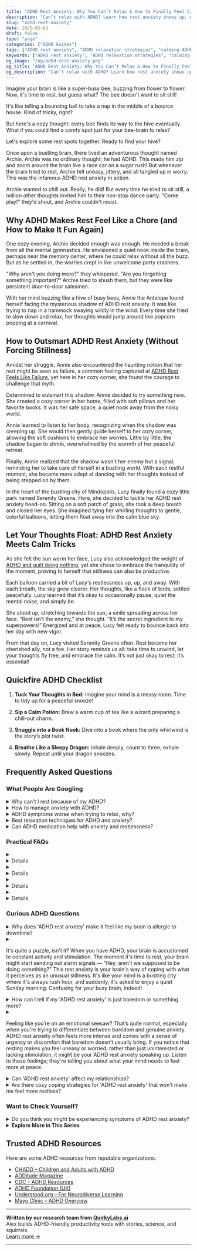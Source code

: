 ```yaml
---
title: "ADHD Rest Anxiety: Why You Can’t Relax & How to Finally Feel Calm"
description: "Can’t relax with ADHD? Learn how rest anxiety shows up, why it’s so common, and playful strategies to help your brain unwind and actually enjoy doing nothing."
slug: "adhd-rest-anxiety"
date: 2025-05-03
draft: false
type: "page"
categories: ["ADHD Guides"]
tags: ["ADHD rest anxiety", "ADHD relaxation strategies", "calming ADHD brain", "ADHD anxiety and rest", "how to relax with ADHD", "ADHD nervous system regulation", "ADHD rest resistance"]
keywords: ["ADHD rest anxiety", "ADHD relaxation strategies", "calming ADHD brain", "ADHD anxiety and rest", "how to relax with ADHD", "ADHD nervous system regulation", "ADHD rest resistance"]
og_image: "/og/adhd-rest-anxiety.png"
og_title: "ADHD Rest Anxiety: Why You Can’t Relax & How to Finally Feel Calm"
og_description: "Can’t relax with ADHD? Learn how rest anxiety shows up, why it’s so common, and playful strategies to help your brain unwind and actually enjoy doing nothing."
---
```


Imagine your brain is like a super-busy bee, buzzing from flower to flower. Now, it's time to rest, but guess what? The bee doesn't want to sit still!

It's like telling a bouncing ball to take a nap in the middle of a bounce house. Kind of tricky, right?

But here's a cozy thought: every bee finds its way to the hive eventually. What if you could find a comfy spot just for your bee-brain to relax?

Let's explore some rest spots together. Ready to find your hive?

Once upon a bustling brain, there lived an adventurous thought named Archie. Archie was no ordinary thought; he had ADHD. This made him zip and zoom around the brain like a race car on a sugar rush! But whenever the brain tried to rest, Archie felt uneasy, jittery, and all tangled up in worry. This was the infamous ADHD rest anxiety in action.

Archie wanted to chill out. Really, he did! But every time he tried to sit still, a million other thoughts invited him to their non-stop dance party. "Come play!" they'd shout, and Archie couldn't resist.

## Why ADHD Makes Rest Feel Like a Chore (and How to Make It Fun Again)

One cozy evening, Archie decided enough was enough. He needed a break from all the mental gymnastics. He envisioned a quiet nook inside the brain, perhaps near the memory center, where he could relax without all the buzz. But as he settled in, the worries crept in like unwelcome party crashers.

"Why aren't you doing more?” they whispered. "Are you forgetting something important?" Archie tried to shush them, but they were like persistent door-to-door salesmen.

With her mind buzzing like a hive of busy bees, Annie the Antelope found herself facing the mysterious shadow of ADHD rest anxiety. It was like trying to nap in a hammock swaying wildly in the wind. Every time she tried to slow down and relax, her thoughts would jump around like popcorn popping at a carnival.

## How to Outsmart ADHD Rest Anxiety (Without Forcing Stillness)

Amidst her struggle, Annie also encountered the haunting notion that her rest might be seen as failure, a common feeling captured at [ADHD Rest Feels Like Failure](/pages/adhd-rest-feels-like-failure/), yet here in her cozy corner, she found the courage to challenge that myth.

Determined to outsmart this shadow, Annie decided to try something new. She created a cozy corner in her home, filled with soft pillows and her favorite books. It was her safe space, a quiet nook away from the noisy world.

Annie learned to listen to her body, recognizing when the shadow was creeping up. She would then gently guide herself to her cozy corner, allowing the soft cushions to embrace her worries. Little by little, the shadow began to shrink, overwhelmed by the warmth of her peaceful retreat.

Finally, Annie realized that the shadow wasn't her enemy but a signal, reminding her to take care of herself in a bustling world. With each restful moment, she became more adept at dancing with her thoughts instead of being stepped on by them.

In the heart of the bustling city of Mindopolis, Lucy finally found a cozy little park named Serenity Greens. Here, she decided to tackle her ADHD rest anxiety head-on. Sitting on a soft patch of grass, she took a deep breath and closed her eyes. She imagined tying her whirling thoughts to gentle, colorful balloons, letting them float away into the calm blue sky.

## Let Your Thoughts Float: ADHD Rest Anxiety Meets Calm Tricks

As she felt the sun warm her face, Lucy also acknowledged the weight of [ADHD and guilt doing nothing](/pages/adhd-and-guilt-doing-nothing/), yet she chose to embrace the tranquility of the moment, proving to herself that stillness can also be productive.

Each balloon carried a bit of Lucy's restlessness up, up, and away. With each breath, the sky grew clearer. Her thoughts, like a flock of birds, settled peacefully. Lucy learned that it’s okay to occasionally pause, quiet the mental noise, and simply be.

She stood up, stretching towards the sun, a smile spreading across her face. “Rest isn’t the enemy,” she thought. “It’s the secret ingredient to my superpowers!” Energized and at peace, Lucy felt ready to bounce back into her day with new vigor.

From that day on, Lucy visited Serenity Greens often. Rest became her cherished ally, not a foe. Her story reminds us all: take time to unwind, let your thoughts fly free, and embrace the calm. It’s not just okay to rest; it’s essential!

## Quickfire ADHD Checklist

1. **Tuck Your Thoughts in Bed:** Imagine your mind is a messy room. Time to tidy up for a peaceful snooze!

2. **Sip a Calm Potion:** Brew a warm cup of tea like a wizard preparing a chill-out charm.

3. **Snuggle into a Book Nook:** Dive into a book where the only whirlwind is the story’s plot twist.

4. **Breathe Like a Sleepy Dragon:** Inhale deeply, count to three, exhale slowly. Repeat until your dragon snoozes.

## Frequently Asked Questions



### What People Are Googling

<details><summary>Why can't I rest because of my ADHD?</summary><p>It's absolutely understandable that you're finding it hard to relax, and you're not alone in this. ADHD can make it tricky for your brain to switch off the constant stream of thoughts and impulses, which often makes resting feel like a bigger challenge than it seems for others. This is because your brain's arousal system is in high gear, and calming it down isn't always straightforward. A cozy tip is to create a soothing pre-rest routine, like gentle stretching, listening to soft music, or a warm cup of herbal tea, to signal to your brain that it's time to wind down.</p></details>
<details><summary>How to manage anxiety with ADHD?</summary><p>Managing anxiety when you have ADHD can feel a bit like juggling, but with some practice and patience, you can definitely become more skilled at it. Start by creating a structured daily routine that includes time for work, relaxation, and sleep — consistency can greatly reduce anxiety levels. Mindfulness exercises, such as deep breathing or meditation, can also be incredibly soothing and help you stay centered amidst the whirlwind of thoughts that ADHD often brings. Lastly, don’t hesitate to reach out for support from friends, family, or professionals; you’re not alone in this, and having a supportive network can make a big difference in managing your anxiety.</p></details>
<details><summary>ADHD symptoms worse when trying to relax, why?</summary><p>It's quite common to notice your ADHD symptoms flaring up when you're trying to relax. This happens because when the usual hustle and bustle slow down, your brain might still be whirring at high speed without external distractions to absorb the excess mental energy. This can make relaxation times surprisingly chaotic with thoughts, feelings, and even physical restlessness. A cozy tip is to gently guide your brain towards calming activities that engage it just enough, like doodling, listening to audiobooks, or gentle stretching, turning relaxation into a nurturing time rather than a battle.</p></details>
<details><summary>Best relaxation techniques for ADHD and anxiety?</summary><p>Absolutely, finding calming techniques that work for you is so important! With ADHD and anxiety, mindfulness meditation can be a real gem—it helps center your thoughts and eases anxiety by focusing on the present moment. Another great approach is engaging in physical activities like yoga or even gentle walking, which not only help in burning off excess energy but also increase the production of endorphins, boosting your mood. And don’t forget about the power of a good routine; having a structured unwind time can really help your brain settle down and prepare for relaxation. Keep experimenting to find what feels best for you!</p></details>
<details><summary>Can ADHD medication help with anxiety and restlessness?</summary><p>Absolutely, many folks find that ADHD medication can indeed help with anxiety and restlessness. Since ADHD often involves challenges with regulating attention and impulses, medication can assist in managing these symptoms, which might indirectly reduce anxiety and restlessness linked to feeling overwhelmed or out of control. It's like giving your brain a little helper to keep things more balanced and calm. However, it's important to work closely with your healthcare provider to find the right medication and dosage for you, as everyone's experience can vary.</p></details>



### Practical FAQs

<details><summary><details>What is ADHD rest anxiety and how does it affect daily life?<p>ADHD rest anxiety refers to the stress and discomfort experienced by individuals with ADHD when attempting to relax or rest. This often occurs due to their hyperactive or inattentive symptoms, making it difficult to settle down mentally and physically. The impact on daily life can include sleep disturbances, increased overall anxiety, and difficulty completing tasks that require sustained attention.</p></details></summary><p>ADHD rest anxiety can be quite a cozy blanket thief, can't it? It's like your mind just doesn't want to settle down, even when your body is craving a little break. This flutter of constant activity can lead to trouble sleeping, or feeling more anxious overall, which might spill over into how well you can stick with tasks throughout the day. Remember, it's okay to seek strategies that help you wind down; finding what soothes and calms your unique rhythm can make a world of difference.</p></details>
<details><summary><details>How can someone with ADHD manage rest anxiety effectively?<p>Managing ADHD rest anxiety can involve several strategies, such as establishing a consistent bedtime routine, practicing relaxation techniques like deep breathing or meditation, and potentially seeking medical advice for appropriate medication. Cognitive-behavioral therapy (CBT) is also a recommended approach to deal with the intrusive thoughts that can accompany rest periods.</p></details></summary><p>Oh, managing rest anxiety with ADHD can indeed be a cozy puzzle to solve, but there are some gentle ways to ease into it. Setting up a soothing bedtime routine can really help signal to your brain that it's time to wind down – think of it as crafting a relaxing bedtime story for yourself every night. Incorporating some calming activities, like deep breathing or a warm cup of herbal tea, can also be wonderfully effective. And if those pesky thoughts still intrude, exploring cognitive-behavioral therapy (CBT) with a professional might just be the perfect next step to finding your peace.</p></details>
<details><summary><details>Are there specific treatments or therapies for ADHD rest anxiety?<p>Yes, specific treatments for ADHD rest anxiety include behavioral therapies, such as Cognitive Behavioral Therapy (CBT), which helps in managing anxiety by changing negative thought patterns. Medication may also be prescribed to treat both ADHD and associated anxiety symptoms. Additionally, lifestyle changes such as regular physical activity, a healthy diet, and adequate sleep can significantly help in reducing symptoms.</p></details></summary><p>Absolutely, there are thoughtful treatments that specifically address the unique cocktail of ADHD and rest anxiety. Cognitive Behavioral Therapy (CBT) is a warm, supportive approach that gently helps you reframe those pesky negative thought patterns into something more positive. Sometimes, medications might also be recommended to soothe both your ADHD and anxiety symptoms, creating a smoother day-to-day experience. Don’t forget, incorporating lifestyle tweaks like engaging in regular exercise, munching on nutritious foods, and cuddling up for enough sleep each night can also make a big, comforting difference in how you feel.</p></details>
<details><summary><details>What role does medication play in treating ADHD rest anxiety?<p>Medication can play a significant role in treating ADHD rest anxiety by addressing the core symptoms of ADHD that contribute to restlessness and anxiety. Stimulants are commonly used to improve focus and decrease impulsivity and hyperactivity, while non-stimulant medications and antidepressants may also be used to help manage anxiety symptoms. It's important for individuals to consult with a healthcare provider to find the most suitable medication plan.</p></details></summary><p>Absolutely! Medication can indeed be a helpful tool in managing ADHD and the associated rest anxiety. Medications, like stimulants, work by enhancing focus and reducing impulsivity and hyperactivity, which can indirectly calm restlessness. Additionally, non-stimulant medications and certain antidepressants are also options that can directly target anxiety symptoms. It's really important to have a chat with a healthcare provider to tailor a medication plan that specifically suits your needs and lifestyle. They're there to help you navigate these choices, ensuring you feel supported every step of the way.</p></details>



### Curious ADHD Questions

<details><summary>Why does 'ADHD rest anxiety' make it feel like my brain is allergic to downtime?</summary><p>That feeling of your brain being "allergic" to downtime is really common in ADHD, and you're definitely not alone in this. It's like your brain is always on the lookout for something stimulating, making relaxation feel oddly uncomfortable. This happens because ADHD brains often underproduce neurotransmitters like dopamine, so they're constantly seeking activities that spike these pleasure-reward chemicals. Understanding this can help you be kinder to yourself, knowing it's just your brain doing its thing, and there are strategies to gently coax it into enjoying some quiet time, too.</p></details>
<details><summary><p>It's quite a puzzle, isn't it? When you have ADHD, your brain is accustomed to constant activity and stimulation. The moment it's time to rest, your brain might start sending out alarm signals — "Hey, aren't we supposed to be doing something?" This rest anxiety is your brain's way of coping with what it perceives as an unusual stillness. It's like your mind is a bustling city where it's always rush hour, and suddenly, it's asked to enjoy a quiet Sunday morning. Confusing for your busy brain, indeed!</p></summary><p>Absolutely, it can feel quite puzzling! When you have ADHD, your brain is like a lively, bustling city that’s always in motion. So, when it’s time to rest, your brain might feel a bit bewildered, wondering if it missed the memo! Think of it as your brain’s way of trying to keep up with its usual pace, not realizing it’s okay to slow down and enjoy that peaceful, quiet Sunday morning vibe. It’s perfectly normal, and you’re definitely not alone in this feeling.</p></details>
<details><summary>How can I tell if my 'ADHD rest anxiety' is just boredom or something more?</summary><p>It's quite understandable to wonder about that! When thinking about ADHD rest anxiety versus boredom, consider how you feel during these moments. If it's boredom, you might simply find yourself looking for something more stimulating or engaging. However, if it's rest anxiety, you might notice a sense of unease or guilt about resting, or an overwhelming urge to be productive even when you're exhausted. It's important to listen to what your feelings are telling you—they're valid and can guide you in understanding your needs better.</p></details>
<details><summary><p>Feeling like you’re on an emotional seesaw? That’s quite normal, especially when you're trying to differentiate between boredom and genuine anxiety. ADHD rest anxiety often feels more intense and comes with a sense of urgency or discomfort that boredom doesn’t usually bring. If you notice that resting makes you feel uneasy or worried, rather than just uninterested or lacking stimulation, it might be your ADHD rest anxiety speaking up. Listen to these feelings; they're telling you about what your mind needs to feel more at peace.</p></summary><p>Absolutely, feeling like you're on an emotional seesaw can be really challenging, and it's perfectly okay to feel this way. The distinction between boredom and genuine anxiety, especially with ADHD, can indeed be tricky. Your observation that rest anxiety brings a sense of urgency or discomfort is spot-on. When you feel uneasy or worried during rest times, it's a good indication that your body and mind are asking for a little more attention or perhaps a different kind of activity to soothe them. It’s great that you’re tuning in to these signals—understanding them can be a big step towards finding more peace.</p></details>
<details><summary>Can 'ADHD rest anxiety' affect my relationships?</summary><p>Absolutely, it's quite common for 'ADHD rest anxiety' to impact relationships, and you're not alone in feeling this way. This type of anxiety can make you feel restless or uneasy during downtime in relationships, which can sometimes be misunderstood by others. It's helpful to communicate openly with your loved ones about how ADHD affects you, which can lead to greater understanding and support. Together, you can find ways to relax and enjoy each other's company, turning those moments of rest into opportunities for deeper connection.</p></details>
<details><summary>Are there cozy coping strategies for 'ADHD rest anxiety' that won't make me feel more restless?</summary><p>Absolutely, finding cozy coping strategies for ADHD rest anxiety that don't increase restlessness is definitely possible! One soothing option is to create a "comfort corner" in your home with soft pillows, blankets, and maybe even some fairy lights for a gentle ambiance. Engaging in a low-energy activity like reading a book, listening to a podcast, or doing some light stretching can also help ease the mind without requiring too much physical energy. Remember, it's all about creating a space and activities that feel safe and comforting to you, allowing your mind to settle at its own pace.</p></details>



### Want to Check Yourself?

<details><summary>Do you think you might be experiencing symptoms of ADHD rest anxiety?</summary><p>Absolutely, feeling anxious about rest or sleep can indeed be a part of the ADHD experience for some. Many people with ADHD find that their minds are especially active at night, which can make winding down quite challenging. It's like your brain doesn't want to miss anything, even when it's time to rest! Exploring calming routines before bed or even discussing this with a healthcare provider might be really helpful in managing these feelings.</p></details>

<script type="application/ld+json">
{
  "@context": "https://schema.org",
  "@type": "FAQPage",
  "mainEntity": [
    {
      "@type": "Question",
      "name": "Why can't I rest because of my ADHD?",
      "acceptedAnswer": {
        "@type": "Answer",
        "text": "It's absolutely understandable that you're finding it hard to relax, and you're not alone in this. ADHD can make it tricky for your brain to switch off the constant stream of thoughts and impulses, which often makes resting feel like a bigger challenge than it seems for others. This is because your brain's arousal system is in high gear, and calming it down isn't always straightforward. A cozy tip is to create a soothing pre-rest routine, like gentle stretching, listening to soft music, or a warm cup of herbal tea, to signal to your brain that it's time to wind down."
      }
    },
    {
      "@type": "Question",
      "name": "How to manage anxiety with ADHD?",
      "acceptedAnswer": {
        "@type": "Answer",
        "text": "Managing anxiety when you have ADHD can feel a bit like juggling, but with some practice and patience, you can definitely become more skilled at it. Start by creating a structured daily routine that includes time for work, relaxation, and sleep \u2014 consistency can greatly reduce anxiety levels. Mindfulness exercises, such as deep breathing or meditation, can also be incredibly soothing and help you stay centered amidst the whirlwind of thoughts that ADHD often brings. Lastly, don\u2019t hesitate to reach out for support from friends, family, or professionals; you\u2019re not alone in this, and having a supportive network can make a big difference in managing your anxiety."
      }
    },
    {
      "@type": "Question",
      "name": "ADHD symptoms worse when trying to relax, why?",
      "acceptedAnswer": {
        "@type": "Answer",
        "text": "It's quite common to notice your ADHD symptoms flaring up when you're trying to relax. This happens because when the usual hustle and bustle slow down, your brain might still be whirring at high speed without external distractions to absorb the excess mental energy. This can make relaxation times surprisingly chaotic with thoughts, feelings, and even physical restlessness. A cozy tip is to gently guide your brain towards calming activities that engage it just enough, like doodling, listening to audiobooks, or gentle stretching, turning relaxation into a nurturing time rather than a battle."
      }
    },
    {
      "@type": "Question",
      "name": "Best relaxation techniques for ADHD and anxiety?",
      "acceptedAnswer": {
        "@type": "Answer",
        "text": "Absolutely, finding calming techniques that work for you is so important! With ADHD and anxiety, mindfulness meditation can be a real gem\u2014it helps center your thoughts and eases anxiety by focusing on the present moment. Another great approach is engaging in physical activities like yoga or even gentle walking, which not only help in burning off excess energy but also increase the production of endorphins, boosting your mood. And don\u2019t forget about the power of a good routine; having a structured unwind time can really help your brain settle down and prepare for relaxation. Keep experimenting to find what feels best for you!"
      }
    },
    {
      "@type": "Question",
      "name": "Can ADHD medication help with anxiety and restlessness?",
      "acceptedAnswer": {
        "@type": "Answer",
        "text": "Absolutely, many folks find that ADHD medication can indeed help with anxiety and restlessness. Since ADHD often involves challenges with regulating attention and impulses, medication can assist in managing these symptoms, which might indirectly reduce anxiety and restlessness linked to feeling overwhelmed or out of control. It's like giving your brain a little helper to keep things more balanced and calm. However, it's important to work closely with your healthcare provider to find the right medication and dosage for you, as everyone's experience can vary."
      }
    }
  ]
}
</script>
<script type="application/ld+json">
{
  "@context": "https://schema.org",
  "@type": "Article",
  "author": {
    "@type": "Person",
    "name": "QuirkyLabs",
    "url": "https://quirkylabs.ai/about"
  },
  "headline": "\"Ease ADHD Rest Anxiety: Snuggle into Calm & Play!\"",
  "mainEntityOfPage": "https://blog.quirkylabs.ai/pages/adhd-rest-anxiety/",
  "datePublished": "2025-05-03"
}
</script>
<script type="application/ld+json">
{
  "@context": "https://schema.org",
  "@type": "BreadcrumbList",
  "itemListElement": [
    {
      "@type": "ListItem",
      "position": 1,
      "name": "Home",
      "item": "https://quirkylabs.ai/"
    },
    {
      "@type": "ListItem",
      "position": 2,
      "name": "Blog",
      "item": "https://blog.quirkylabs.ai/"
    },
    {
      "@type": "ListItem",
      "position": 3,
      "name": "\"Ease ADHD Rest Anxiety: Snuggle into Calm & Play!\"",
      "item": "https://blog.quirkylabs.ai/pages/adhd-rest-anxiety/"
    }
  ]
}
</script>

<details>
<summary><strong>Explore More in This Series</strong></summary>

- [Adhd Struggles With Balance](/pages/adhd-struggles-with-balance/)
- [Adhd Wired But Tired](/pages/adhd-wired-but-tired/)
- [Adhd Grind Or Collapse](/pages/adhd-grind-or-collapse/)
- [Adhd Hustle Burnout](/pages/adhd-hustle-burnout/)
- [Adhd Cant Slow Down](/pages/adhd-cant-slow-down/)
- [Adhd Fear Of Stopping](/pages/adhd-fear-of-stopping/)
- [Adhd Breaks Trigger Panic](/pages/adhd-breaks-trigger-panic/)
- [Adhd Productivity Shame](/pages/adhd-productivity-shame/)
</details>



## Trusted ADHD Resources

Here are some ADHD resources from reputable organizations:

- [CHADD – Children and Adults with ADHD](https://chadd.org)
- [ADDitude Magazine](https://www.additudemag.com)
- [CDC – ADHD Resources](https://www.cdc.gov/ncbddd/adhd)
- [ADHD Foundation (UK)](https://www.adhdfoundation.org.uk)
- [Understood.org – For Neurodiverse Learning](https://www.understood.org)
- [Mayo Clinic – ADHD Overview](https://www.mayoclinic.org/diseases-conditions/adhd)


---

**Written by our research team from [QuirkyLabs.ai](https://quirkylabs.ai)**  
Alex builds ADHD-friendly productivity tools with stories, science, and squirrels.  
[Learn more →](https://quirkylabs.ai)

---
